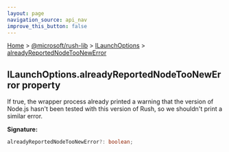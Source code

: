 ```yaml
---
layout: page
navigation_source: api_nav
improve_this_button: false
---
```



[Home](./index.md) &gt; [@microsoft/rush-lib](./rush-lib.md) &gt; [ILaunchOptions](./rush-lib.ilaunchoptions.md) &gt; [alreadyReportedNodeTooNewError](./rush-lib.ilaunchoptions.alreadyreportednodetoonewerror.md)

## ILaunchOptions.alreadyReportedNodeTooNewError property

If true, the wrapper process already printed a warning that the version of Node.js hasn't been tested with this version of Rush, so we shouldn't print a similar error.

<b>Signature:</b>

```typescript
alreadyReportedNodeTooNewError?: boolean;
```
